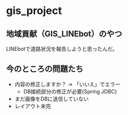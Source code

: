 # gis_project
## 地域貢献（GIS_LINEbot）のやつ

LINEbotで道路状況を報告しようと思ったんだ。

## 今のところの問題たち
- 内容の修正しますか？ -> 「いいえ」でエラー
  - DB接続部分の修正が必要(Spring JDBC)
- まだ画像をDBに送信していない
- レイアウト未完
